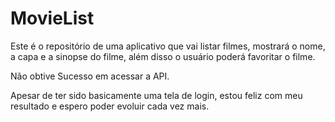 # MovieList
Este é o repositório de uma aplicativo que vai listar filmes, mostrará o nome, a capa e a sinopse do filme, além disso o usuário poderá favoritar o filme.

Não obtive Sucesso em acessar a API.

Apesar de ter sido basicamente uma tela de login, estou feliz com meu resultado e espero poder evoluir cada vez mais.
